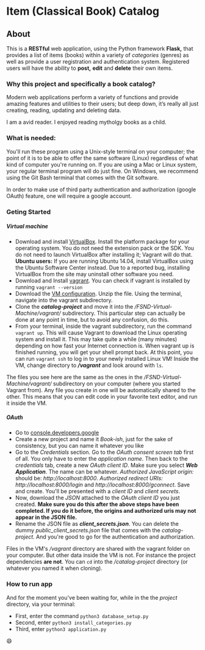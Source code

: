 # Item (Classical Book) Catalog

## About

This is a **RESTful** web application, using the Python framework **Flask,**
that provides a list of items (books) within a variety of _categories_ (genres)
as well as provide a user registration and authentication system. Registered 
users will have the ability to **post,** **edit** and **delete** their own items. 

### Why this project and specifically a book catalog?
Modern web applications perform a variety of functions and provide amazing 
features and utilities to their users; but deep down, it’s really all just 
creating, reading, updating and deleting data.

I am a avid reader. I enjoyed reading mytholgy books as a child. 

### What is needed:
You'll run these program using a Unix-style terminal on your computer; the
point of it is to be able to offer the same software (Linux) regardless of what
kind of computer you're running on. If you are using a Mac or Linux system,
your regular terminal program will do just fine. On Windows, we recommend using
the Git Bash terminal that comes with the Git software.

In order to make use of third party authentication and authorization
(google OAuth) feature, one will require a google account.

### Geting Started
##### Virtual machine
- Download and install [VirtualBox](https://www.virtualbox.org/wiki/Download_Old_Builds_5_1).
Install the platform package for your operating system. You do not need the
extension pack or the SDK. You do not need to launch VirtualBox after
installing it; Vagrant will do that. **Ubuntu users:** If you are running
Ubuntu 14.04, install VirtualBox using the Ubuntu Software Center instead. Due
to a reported bug, installing VirtualBox from the site may uninstall other
software you need.
- Download and Install [vagrant](https://www.vagrantup.com/downloads.html). 
You can check if vagrant is installed by running `vagrant --version`
- Download the [VM configuration](https://s3.amazonaws.com/video.udacity-data.com/topher/2018/April/5acfbfa3_fsnd-virtual-machine/fsnd-virtual-machine.zip). Unzip the file. Using the terminal, navigate into the vagrant subdirectory.
- Clone the **_catalog-project_** and move it into the
_/FSND-Virtual-Machine/vagrant/_ subdirectory. This particular step can
actually be done at any point in time, but to avoid any confusion, do this.
- From your terminal, inside the vagrant subdirectory, run the command
`vagrant up`. This will cause Vagrant to download the Linux operating system
and install it. This may take quite a while (many minutes) depending on how
fast your Internet connection is. When vagrant up is finished running, you will
get your shell prompt back. At this point, you can run `vagrant ssh` to log in
to your newly installed Linux VM! Inside the VM, change directory to
**_/vagrant_** and look around with `ls`.

The files you see here are the same as the ones in the
_/FSND-Virtual-Machine/vagrant/_ subdirectory on your computer
(where you started Vagrant from). Any file you create in one will be
automatically shared to the other. This means that you can edit code in your
favorite text editor, and run it inside the VM.

##### OAuth
- Go to [console.developers.google](https://console.developers.google.com/apis)
- Create a new project and name it _Book-ish_, just for the sake of
consistency, but you can name it whatever you like
- Go to the _Credentials_ section. Go to the _OAuth consent screen tab_
first of all. You only have to enter the _application name_. Then back to the
_credentials_ tab, create a new _OAuth client ID_. Make sure you select
**_Web Application_**. The name can be whatever. _Authorized JavaScript
origin:_ should be: _http://localhost:8000_.
_Authorized redirect URIs:_ _http://localhost:8000/login_ and
_http://localhost:8000/gconnect_. Save and create. You'll be presented with a
_client ID_ and _client secrets_.
- Now, download the _JSON_ attached to the _OAuth client ID_ you just created.
**Make sure you do this after the above steps have been completed. If you do
it before, the origins and authorized uris may not appear in the JSON file.**
- Rename the JSON file as **_client_secrets.json_**. You can delete the dummy
_public_client_secrets.json_ file that comes with the _catalog-project._ And
you're good to go for the authentication and authorization.

Files in the VM's _/vagrant_ directory are shared with the vagrant folder on
your computer. But other data inside the VM is not. For instance the project
dependencies **are not**. You can `cd` into the _/catalog-project_ directory
(or whatever you named it when cloning).

### How to run app
And for the moment you've been waiting for, while in the the _project_
directory, via your terminal:

- First, enter the command `python3 database_setup.py`
- Second, enter `python3 install_categories.py`
- Third, enter `python3 application.py`

:smile:
